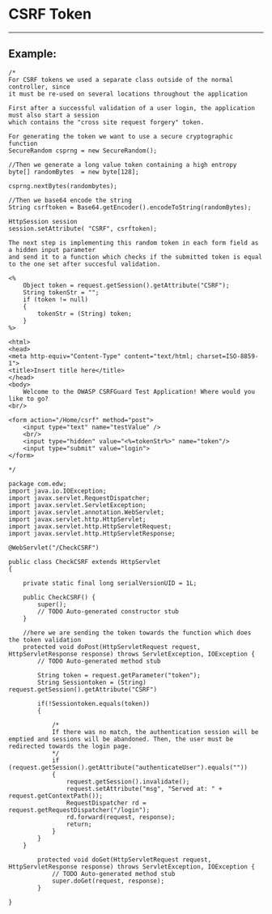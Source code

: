 # CSRF Token 
-------

## Example:


	/*
	For CSRF tokens we used a separate class outside of the normal controller, since
	it must be re-used on several locations throughout the application

	First after a successful validation of a user login, the application must also start a session
	which contains the "cross site request forgery" token.

	For generating the token we want to use a secure cryptographic function
	SecureRandom csprng = new SecureRandom();

	//Then we generate a long value token containing a high entropy
	byte[] randomBytes  = new byte[128];

	csprng.nextBytes(randombytes);

	//Then we base64 encode the string
	String csrftoken = Base64.getEncoder().encodeToString(randomBytes);

	HttpSession session 
	session.setAttribute( "CSRF", csrftoken);

	The next step is implementing this random token in each form field as a hidden input parameter
	and send it to a function which checks if the submitted token is equal to the one set after succesful validation.

	<%
		Object token = request.getSession().getAttribute("CSRF");
		String tokenStr = "";
		if (token != null)
		{
			tokenStr = (String) token;
		}		 
	%>

	<html>
	<head>
	<meta http-equiv="Content-Type" content="text/html; charset=ISO-8859-1">
	<title>Insert title here</title>
	</head>
	<body>
		Welcome to the OWASP CSRFGuard Test Application! Where would you like to go?
	<br/>

	<form action="/Home/csrf" method="post">
		<input type="text" name="testValue" /> 
		<br/> 
		<input type="hidden" value="<%=tokenStr%>" name="token"/>
		<input type="submit" value="login">
	</form>

	*/

	package com.edw;
	import java.io.IOException;
	import javax.servlet.RequestDispatcher;
	import javax.servlet.ServletException;
	import javax.servlet.annotation.WebServlet;
	import javax.servlet.http.HttpServlet;
	import javax.servlet.http.HttpServletRequest;
	import javax.servlet.http.HttpServletResponse;

	@WebServlet("/CheckCSRF")

	public class CheckCSRF extends HttpServlet
	{

		private static final long serialVersionUID = 1L;

		public CheckCSRF() {
			super();
			// TODO Auto-generated constructor stub
		}

		//here we are sending the token towards the function which does the token validation    
		protected void doPost(HttpServletRequest request, HttpServletResponse response) throws ServletException, IOException {
			// TODO Auto-generated method stub

			String token = request.getParameter("token");
			String Sessiontoken = (String) request.getSession().getAttribute("CSRF")

			if(!Sessiontoken.equals(token))
			{ 

				/*
				If there was no match, the authentication session will be emptied and sessions will be abandoned. Then, the user must be redirected towards the login page.
				*/		
				if (request.getSession().getAttribute("authenticateUser").equals(""))
				{
					request.getSession().invalidate();
					request.setAttribute("msg", "Served at: " + request.getContextPath());
					RequestDispatcher rd =  request.getRequestDispatcher("/login");
					rd.forward(request, response);
					return;
				}
			}	
		}

			protected void doGet(HttpServletRequest request, HttpServletResponse response) throws ServletException, IOException {
				// TODO Auto-generated method stub
				super.doGet(request, response);
			}

	}

